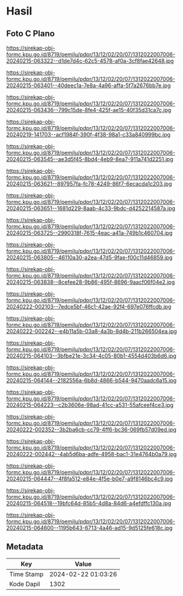 # Hasil

## Foto C Plano

https://sirekap-obj-formc.kpu.go.id/8719/pemilu/pdpr/13/12/02/20/07/1312022007006-20240215-063322--d1de7d4c-62c5-4578-af0a-3cf8fae42648.jpg

https://sirekap-obj-formc.kpu.go.id/8719/pemilu/pdpr/13/12/02/20/07/1312022007006-20240215-063401--40deec1a-7e8a-4a96-affa-5f7a2676bb7e.jpg

https://sirekap-obj-formc.kpu.go.id/8719/pemilu/pdpr/13/12/02/20/07/1312022007006-20240215-063436--799c15de-8fe4-425f-ae15-40f35d31ca7c.jpg

https://sirekap-obj-formc.kpu.go.id/8719/pemilu/pdpr/13/12/02/20/07/1312022007006-20240219-141703--acf1984f-390f-4f38-98a1-c33a840999bc.jpg

https://sirekap-obj-formc.kpu.go.id/8719/pemilu/pdpr/13/12/02/20/07/1312022007006-20240215-063545--ae3d5f45-8bd4-4eb9-8ea7-911a741d2251.jpg

https://sirekap-obj-formc.kpu.go.id/8719/pemilu/pdpr/13/12/02/20/07/1312022007006-20240215-063621--897957fa-fc78-4249-86f7-6ecacda1c203.jpg

https://sirekap-obj-formc.kpu.go.id/8719/pemilu/pdpr/13/12/02/20/07/1312022007006-20240215-063651--1681d229-8aab-4c33-9bdc-d4252214587a.jpg

https://sirekap-obj-formc.kpu.go.id/8719/pemilu/pdpr/13/12/02/20/07/1312022007006-20240215-063725--2990318f-7615-4eac-a41a-749b1c460704.jpg

https://sirekap-obj-formc.kpu.go.id/8719/pemilu/pdpr/13/12/02/20/07/1312022007006-20240215-063805--46110a30-a2ea-47d5-9fae-f00c11d46859.jpg

https://sirekap-obj-formc.kpu.go.id/8719/pemilu/pdpr/13/12/02/20/07/1312022007006-20240215-063838--8cefee28-9b86-495f-8696-9aacf06f04e2.jpg

https://sirekap-obj-formc.kpu.go.id/8719/pemilu/pdpr/13/12/02/20/07/1312022007006-20240222-002103--7edce5bf-46c1-42ae-92f4-697e076ffcdb.jpg

https://sirekap-obj-formc.kpu.go.id/8719/pemilu/pdpr/13/12/02/20/07/1312022007006-20240222-002242--e4b11a5b-03a8-4a3b-8d4b-211b266504ea.jpg

https://sirekap-obj-formc.kpu.go.id/8719/pemilu/pdpr/13/12/02/20/07/1312022007006-20240215-064103--3bfbe21e-3c34-4c05-80b1-4554d403b6d6.jpg

https://sirekap-obj-formc.kpu.go.id/8719/pemilu/pdpr/13/12/02/20/07/1312022007006-20240215-064144--2182556a-6b8d-4866-b544-9470aadc6a15.jpg

https://sirekap-obj-formc.kpu.go.id/8719/pemilu/pdpr/13/12/02/20/07/1312022007006-20240215-064223--c2b3606e-98ad-41cc-a531-55afceef4ce3.jpg

https://sirekap-obj-formc.kpu.go.id/8719/pemilu/pdpr/13/12/02/20/07/1312022007006-20240222-002352--3b2ba6cb-cc79-4ff6-bc36-069fb57d09ed.jpg

https://sirekap-obj-formc.kpu.go.id/8719/pemilu/pdpr/13/12/02/20/07/1312022007006-20240222-002442--4ab5d6ba-adfe-4958-bac1-31e4764b0a79.jpg

https://sirekap-obj-formc.kpu.go.id/8719/pemilu/pdpr/13/12/02/20/07/1312022007006-20240215-064447--4f8fa512-e84e-4f5e-b0e7-a9f8146bc4c9.jpg

https://sirekap-obj-formc.kpu.go.id/8719/pemilu/pdpr/13/12/02/20/07/1312022007006-20240215-064518--19bfc64d-85b5-4d8a-84d6-a4efdffc130a.jpg

https://sirekap-obj-formc.kpu.go.id/8719/pemilu/pdpr/13/12/02/20/07/1312022007006-20240215-064600--1195b643-6713-4a46-ad15-9d5125fe618c.jpg


## Metadata

| Key        | Value               |
| ---------- | ------------------- |
| Time Stamp | 2024-02-22 01:03:26 |
| Kode Dapil | 1302                |



